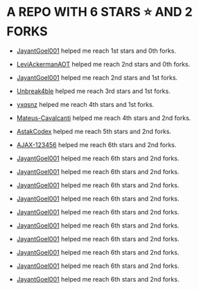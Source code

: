 # A REPO WITH 6 STARS ⭐️ AND 2 FORKS































































































































































































































































































































































































































































































































































































































































































































































































































































































































































































































































 - [JayantGoel001](https://github.com/JayantGoel001) helped me reach 1st stars and 0th forks.































































































































































































































































































































































































































































































































































































































































































































































































































































































































































































































































 - [LeviAckermanAOT](https://github.com/LeviAckermanAOT) helped me reach 2nd stars and 0th forks.































































































































































































































































































































































































































































































































































































































































































































































































































































































































































































































































 - [JayantGoel001](https://github.com/JayantGoel001) helped me reach 2nd stars and 1st forks.































































































































































































































































































































































































































































































































































































































































































































































































































































































































































































































































 - [Unbreak4ble](https://github.com/Unbreak4ble) helped me reach 3rd stars and 1st forks.































































































































































































































































































































































































































































































































































































































































































































































































































































































































































































































































 - [yxqsnz](https://github.com/yxqsnz) helped me reach 4th stars and 1st forks.































































































































































































































































































































































































































































































































































































































































































































































































































































































































































































































































 - [Mateus-Cavalcanti](https://github.com/Mateus-Cavalcanti) helped me reach 4th stars and 2nd forks.































































































































































































































































































































































































































































































































































































































































































































































































































































































































































































































































 - [AstakCodex](https://github.com/AstakCodex) helped me reach 5th stars and 2nd forks.































































































































































































































































































































































































































































































































































































































































































































































































































































































































































































































































 - [AJAX-123456](https://github.com/AJAX-123456) helped me reach 6th stars and 2nd forks.































































































































































































































































































































































































































































































































































































































































































































































































































































































































































































































































 - [JayantGoel001](https://github.com/JayantGoel001) helped me reach 6th stars and 2nd forks.































































































































































































































































































































































































































































































































































































































































































































































































































































































































































































































































 - [JayantGoel001](https://github.com/JayantGoel001) helped me reach 6th stars and 2nd forks.































































































































































































































































 - [JayantGoel001](https://github.com/JayantGoel001) helped me reach 6th stars and 2nd forks.































































































































 - [JayantGoel001](https://github.com/JayantGoel001) helped me reach 6th stars and 2nd forks.































































 - [JayantGoel001](https://github.com/JayantGoel001) helped me reach 6th stars and 2nd forks.































 - [JayantGoel001](https://github.com/JayantGoel001) helped me reach 6th stars and 2nd forks.















 - [JayantGoel001](https://github.com/JayantGoel001) helped me reach 6th stars and 2nd forks.







 - [JayantGoel001](https://github.com/JayantGoel001) helped me reach 6th stars and 2nd forks.



 - [JayantGoel001](https://github.com/JayantGoel001) helped me reach 6th stars and 2nd forks.

 - [JayantGoel001](https://github.com/JayantGoel001) helped me reach 6th stars and 2nd forks.
